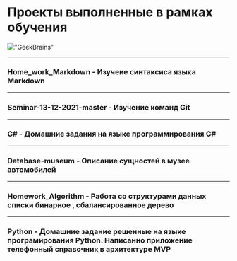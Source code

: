 # Проекты выполненные в рамках обучения
!["GeekBrains"](https://cs13.pikabu.ru/post_img/2023/03/24/6/og_og_1679647386295119090.jpg)
___
### Home_work_Markdown - Изучеие синтаксиса языка Markdown
___
### Seminar-13-12-2021-master - Изучение команд Git
___
### C# -  Домашние задания на языке программирования C#
___
### Database-museum - Описание сущностей в музее автомобилей
___
### Homework_Algorithm - Работа со структурами данных списки бинарное , сбалансированное дерево
___
### Python - Домашние задание решенные на языке програмирования Python. Написанно приложение телефонный справочник в архитектуре MVP
